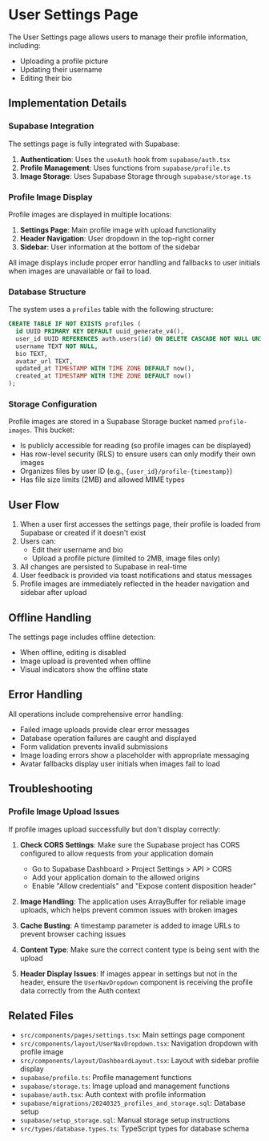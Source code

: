 # User Settings Page

The User Settings page allows users to manage their profile information, including:

- Uploading a profile picture
- Updating their username
- Editing their bio

## Implementation Details

### Supabase Integration

The settings page is fully integrated with Supabase:

1. **Authentication**: Uses the `useAuth` hook from `supabase/auth.tsx`
2. **Profile Management**: Uses functions from `supabase/profile.ts`
3. **Image Storage**: Uses Supabase Storage through `supabase/storage.ts`

### Profile Image Display

Profile images are displayed in multiple locations:

1. **Settings Page**: Main profile image with upload functionality
2. **Header Navigation**: User dropdown in the top-right corner
3. **Sidebar**: User information at the bottom of the sidebar

All image displays include proper error handling and fallbacks to user initials when images are unavailable or fail to load.

### Database Structure

The system uses a `profiles` table with the following structure:

```sql
CREATE TABLE IF NOT EXISTS profiles (
  id UUID PRIMARY KEY DEFAULT uuid_generate_v4(),
  user_id UUID REFERENCES auth.users(id) ON DELETE CASCADE NOT NULL UNIQUE,
  username TEXT NOT NULL,
  bio TEXT,
  avatar_url TEXT,
  updated_at TIMESTAMP WITH TIME ZONE DEFAULT now(),
  created_at TIMESTAMP WITH TIME ZONE DEFAULT now()
);
```

### Storage Configuration

Profile images are stored in a Supabase Storage bucket named `profile-images`. This bucket:

- Is publicly accessible for reading (so profile images can be displayed)
- Has row-level security (RLS) to ensure users can only modify their own images
- Organizes files by user ID (e.g., `{user_id}/profile-{timestamp}`)
- Has file size limits (2MB) and allowed MIME types

## User Flow

1. When a user first accesses the settings page, their profile is loaded from Supabase or created if it doesn't exist
2. Users can:
   - Edit their username and bio
   - Upload a profile picture (limited to 2MB, image files only)
3. All changes are persisted to Supabase in real-time
4. User feedback is provided via toast notifications and status messages
5. Profile images are immediately reflected in the header navigation and sidebar after upload

## Offline Handling

The settings page includes offline detection:

- When offline, editing is disabled
- Image upload is prevented when offline
- Visual indicators show the offline state

## Error Handling

All operations include comprehensive error handling:

- Failed image uploads provide clear error messages
- Database operation failures are caught and displayed
- Form validation prevents invalid submissions
- Image loading errors show a placeholder with appropriate messaging
- Avatar fallbacks display user initials when images fail to load

## Troubleshooting

### Profile Image Upload Issues

If profile images upload successfully but don't display correctly:

1. **Check CORS Settings**: Make sure the Supabase project has CORS configured to allow requests from your application domain
   - Go to Supabase Dashboard > Project Settings > API > CORS
   - Add your application domain to the allowed origins
   - Enable "Allow credentials" and "Expose content disposition header"

2. **Image Handling**: The application uses ArrayBuffer for reliable image uploads, which helps prevent common issues with broken images

3. **Cache Busting**: A timestamp parameter is added to image URLs to prevent browser caching issues

4. **Content Type**: Make sure the correct content type is being sent with the upload

5. **Header Display Issues**: If images appear in settings but not in the header, ensure the `UserNavDropdown` component is receiving the profile data correctly from the Auth context

## Related Files

- `src/components/pages/settings.tsx`: Main settings page component
- `src/components/layout/UserNavDropdown.tsx`: Navigation dropdown with profile image
- `src/components/layout/DashboardLayout.tsx`: Layout with sidebar profile display
- `supabase/profile.ts`: Profile management functions
- `supabase/storage.ts`: Image upload and management functions
- `supabase/auth.tsx`: Auth context with profile information
- `supabase/migrations/20240325_profiles_and_storage.sql`: Database setup
- `supabase/setup_storage.sql`: Manual storage setup instructions
- `src/types/database.types.ts`: TypeScript types for database schema 